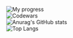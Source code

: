 ![My progress](https://badge42.herokuapp.com/api/stats/jlamonic/) <br>
![Codewars](https://www.codewars.com/users/avoreshin/badges/large/?viewBox="0,0,495,40") <br>
![Anurag's GitHub stats](https://github-readme-stats.vercel.app/api?username=avoreshin&show_icons=true&theme=radical)<br>
![Top Langs](https://github-readme-stats.vercel.app/api/top-langs/?username=avoreshin&layout=&card_width=495&theme=radical)<br>
